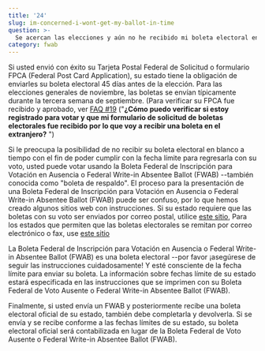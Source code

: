 ```yaml
---
title: '24'
slug: im-concerned-i-wont-get-my-ballot-in-time
question: >-
  Se acercan las elecciones y aún no he recibido mi boleta electoral en blanco. ¿Qué debo hacer?
category: fwab
---
```

Si usted envió con éxito su Tarjeta Postal Federal de Solicitud o formulario FPCA (Federal Post Card Application), su estado tiene la obligación de enviarles su boleta electoral 45 días antes de la elección. Para las elecciones generales de noviembre, las boletas se envían típicamente durante la tercera semana de septiembre. (Para verificar su FPCA fue recibido y aprobado, ver [FAQ #19](/faqs/19) ("**¿Cómo puedo verificar si estoy registrado para votar y que mi formulario de solicitud de boletas electorales fue recibido por lo que voy a recibir una boleta en el extranjero?** ")

Si le preocupa la posibilidad de no recibir su boleta electoral en blanco a tiempo con el fin de poder cumplir con la fecha límite para regresarla con su voto, usted puede votar usando la Boleta Federal de Inscripción para Votación en Ausencia o Federal Write-in Absentee Ballot (FWAB) --también conocida como "boleta de respaldo". El proceso para la presentación de una Boleta Federal de Inscripción para Votación en Ausencia o Federal Write-in Absentee Ballot (FWAB) puede ser confuso, por lo que hemos creado algunos sitios web con instrucciones. Si su estado requiere que las boletas con su voto ser enviados por correo postal, utilice [este sitio](/fwab-mail), Para los estados que permiten que las boletas electorales se remitan por correo electrónico o fax, use [este sitio](/fwab)

La Boleta Federal de Inscripción para Votación en Ausencia o Federal Write-in Absentee Ballot (FWAB) es una boleta electoral --por favor ¡asegúrese de seguir las instrucciones cuidadosamente! Y esté consciente de la fecha límite para enviar su boleta. La información sobre fechas límite de su estado estará especificada en las instrucciones que se imprimen con su Boleta Federal de Voto Ausente o Federal Write-in Absentee Ballot (FWAB).

Finalmente, si usted envía un FWAB y posteriormente recibe una boleta electoral oficial de su estado, también debe completarla y devolverla. Si se envía y se recibe conforme a las fechas límites de su estado, su boleta electoral oficial será contabilizada en lugar de la Boleta Federal de Voto Ausente o Federal Write-in Absentee Ballot (FWAB).
